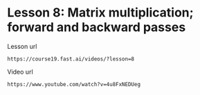 # Lesson 8: Matrix multiplication; forward and backward passes

Lesson url

    https://course19.fast.ai/videos/?lesson=8

Video url

    https://www.youtube.com/watch?v=4u8FxNEDUeg